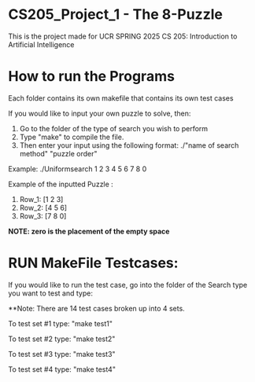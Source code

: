 # CS205_Project_1 - The 8-Puzzle
This is the project made for UCR SPRING 2025 CS 205: Introduction to Artificial Intelligence 

# How to run the Programs
Each folder contains its own makefile that contains its own test cases

If you would like to input your own puzzle to solve, then: 
1. Go to the folder of the type of search you wish to perform
2. Type "make" to compile the file.
3. Then enter your input using the following format: ./"name of search method" "puzzle order" 

Example: ./Uniformsearch 1 2 3 4 5 6 7 8 0

Example of the inputted Puzzle : 
1. Row_1: [1 2 3]
2. Row_2: [4 5 6]
3. Row_3: [7 8 0]

**NOTE: zero is the placement of the empty space**

# RUN MakeFile Testcases:

If you would like to run the test case, go into the folder of the Search type you want to test and type:

**Note: There are 14 test cases broken up into 4 sets. 

To test set #1 type: "make test1"

To test set #2 type: "make test2"

To test set #3 type: "make test3"

To test set #4 type: "make test4"




